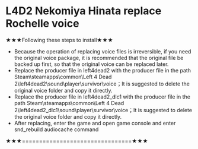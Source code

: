 # L4D2 Nekomiya Hinata replace Rochelle voice
★★★Following these steps to install★★★
* Because the operation of replacing voice files is irreversible, if you need the original voice package, it is recommended that the original file be backed up first, so that the original voice can be replaced later.
* Replace the producer file in left4dead2 with the producer file in the path Steam\steamapps\common\Left 4 Dead 2\left4dead2\sound\player\survivor\voice；It is suggested to delete the original voice folder and copy it directly.
* Replace the producer file in left4dead2_dlc1 with the producer file in the path Steam\steamapps\common\Left 4 Dead 2\left4dead2_dlc1\sound\player\survivor\voice；It is suggested to delete the original voice folder and copy it directly.
* After replacing, enter the game and open game console and enter snd_rebuild audiocache command 

★★★================================★★★

